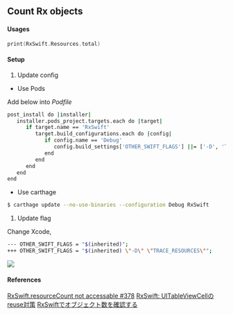 ## Count Rx objects

#### Usages

```swift
print(RxSwift.Resources.total)
```

#### Setup

1. Update config

- Use Pods

Add below into *Podfile*

```sh
post_install do |installer|
   installer.pods_project.targets.each do |target|
      if target.name == 'RxSwift'
         target.build_configurations.each do |config|
            if config.name == 'Debug'
               config.build_settings['OTHER_SWIFT_FLAGS'] ||= ['-D', 'TRACE_RESOURCES']
            end
         end
      end
   end
end
```

- Use carthage

```sh
$ carthage update --no-use-binaries --configuration Debug RxSwift
```

1. Update flag

Change Xcode,

```sh
--- OTHER_SWIFT_FLAGS = "$(inherited)";
+++ OTHER_SWIFT_FLAGS = "$(inherited) \"-D\" \"TRACE_RESOURCES\"";
```

![](https://cloud.githubusercontent.com/assets/1337867/15808602/c14a4d30-2b40-11e6-9366-746e141dd561.png)

#### References

[RxSwift.resourceCount not accessable #378](https://github.com/ReactiveX/RxSwift/issues/378)
[RxSwift: UITableViewCellのreuse対策](https://qiita.com/ShingoFukuyama/items/20035171f9ec78efded7)
[RxSwiftでオブジェクト数を確認する](https://fukatsu.tech/debug-rxswift)
